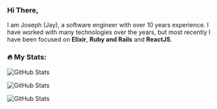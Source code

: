 ### Hi There, 

I am Joseph (Jay), a software engineer with over 10 years experience. I have worked with many technologies over the years,
but most recently I have been focused on **Elixir**, **Ruby and Rails** and **ReactJS**.

### 🔥 My Stats:

![GitHub Stats](https://github-readme-stats.vercel.app/api?username=jayjay-w&theme=default&show_icons=true&hide_border=true&count_private=true)

![GitHub Stats](https://github-readme-stats.vercel.app/api/top-langs/?username=jayjay-w&theme=default&show_icons=true&hide_border=true&layout=compact)

![GitHub Stats](https://github-readme-streak-stats.herokuapp.com/?user=jayjay-w&theme=default&hide_border=true)
